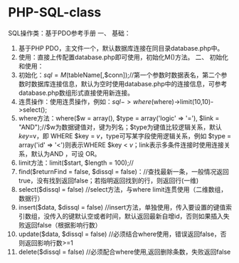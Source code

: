 # PHP-SQL-class
SQL操作类：基于PDO参考手册
一、	基础：
1.	基于PHP PDO，主文件一个，默认数据库连接在同目录database.php中。
2.	使用：直接上传配置database.php即可使用，初始化M()方法。
二、	初始化和使用：
1.	初始化：$sql=M($tableName[,$conn]);//第一个参数时数据表名，第二个参数时数据库连接信息，默认为空时使用database.php中的连接信息，可参考database.php数组形式直接使用新连接。
2.	连贯操作：使用连贯操作，例如：$sql->where($where)->limit(10,10)->select();
3.	where方法：where($w = array(), $type = array('logic' => '='), $link = "AND");//$w为数据键值对，键为列名；$type为键值比较逻辑关系，默认 $key=$v，即 WHERE $key = $v，$type可写某字段使用逻辑关系，例如 $type = array('id' => '<')则表示WHERE $key < $v；$link表示多条件连接时使用连接关系，默认为AND ，可设 OR。
4.	limit方法：limit($start, $length = 100);//
5.	find($returnFind = false, $dissql = false)：//查找最新一条，一般情况返回true，没有找到返回false；若指明返回找到的行，则返回行(一维)
6.	select($dissql = false) //select方法，与where  limit连贯使用（二维数组，数据行）
7.	insert($data, $dissql = false) //insert方法，单独使用，传入要设置的键值索引数组，没传入的键默认空或者时间，默认返回最新自增id，否则如果插入失败返回false（根据影响行数）
8.	update($data, $dissql = false) //必须结合where使用，错误返回false，否则返回影响行数>=1
9.	delete($dissql = false) //必须配合where使用,返回删除条数，失败返回false
